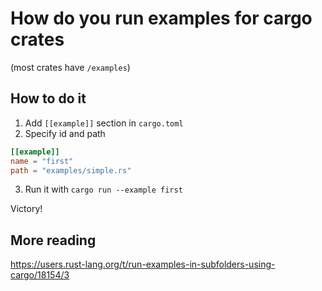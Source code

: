 # How do you run examples for cargo crates

(most crates have `/examples`)


## How to do it
1. Add `[[example]]` section in `cargo.toml`
2. Specify id and path

```toml
[[example]]
name = "first"
path = "examples/simple.rs"
```

3. Run it with 
`cargo run --example first`

Victory!


## More reading
https://users.rust-lang.org/t/run-examples-in-subfolders-using-cargo/18154/3
